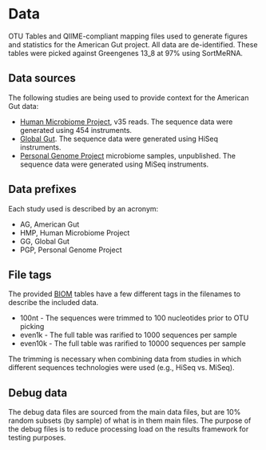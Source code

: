 Data
====

OTU Tables and QIIME-compliant mapping files used to generate figures and statistics for the American Gut project. All data are de-identified. These tables were picked against Greengenes 13_8 at 97% using SortMeRNA.

Data sources
------------

The following studies are being used to provide context for the American Gut data:

* [Human Microbiome Project](http://www.ncbi.nlm.nih.gov/pubmed/22699609), v35 reads. The sequence data were generated using 454 instruments.
* [Global Gut](http://www.ncbi.nlm.nih.gov/pubmed/22699611). The sequence data were generated using HiSeq instruments.
* [Personal Genome Project](http://personalgenomes.org) microbiome samples, unpublished. The sequence data were generated using MiSeq instruments.

Data prefixes
-------------

Each study used is described by an acronym:

* AG, American Gut
* HMP, Human Microbiome Project
* GG, Global Gut
* PGP, Personal Genome Project

File tags
---------

The provided [BIOM](http://biom-format.org) tables have a few different tags in the filenames to describe the included data.

* 100nt - The sequences were trimmed to 100 nucleotides prior to OTU picking
* even1k - The full table was rarified to 1000 sequences per sample
* even10k - The full table was rarified to 10000 sequences per sample

The trimming is necessary when combining data from studies in which different sequences technologies were used (e.g., HiSeq vs. MiSeq).

Debug data
----------

The debug data files are sourced from the main data files, but are 10% random subsets (by sample) of what is in them main files. The purpose of the debug files is to reduce processing load on the results framework for testing purposes. 
